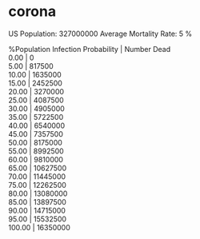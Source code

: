 # corona
US Population: 327000000
Average Mortality Rate: 5 %

%Population
Infection
Probability      |      Number Dead     
0.00             |           0          
5.00             |      817500          
10.00            |      1635000         
15.00            |      2452500         
20.00            |      3270000         
25.00            |      4087500         
30.00            |      4905000         
35.00            |      5722500         
40.00            |      6540000         
45.00            |      7357500         
50.00            |      8175000         
55.00            |      8992500         
60.00            |      9810000         
65.00            |      10627500        
70.00            |      11445000        
75.00            |      12262500        
80.00            |      13080000        
85.00            |      13897500        
90.00            |      14715000        
95.00            |      15532500        
100.00           |      16350000
